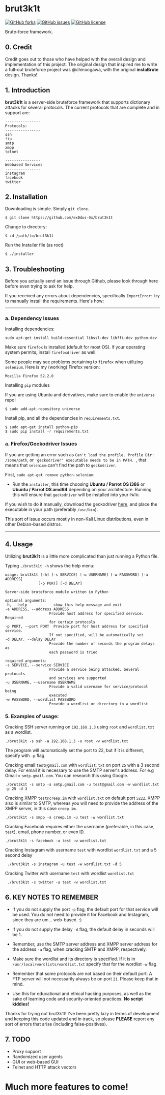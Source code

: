 # brut3k1t  

[![GitHub forks](https://img.shields.io/github/forks/ex0dus-0x/brut3k1t.svg)](https://github.com/ex0dus-0x/brut3k1t/network)
[![GitHub issues](https://img.shields.io/github/issues/ex0dus-0x/brut3k1t.svg)](https://github.com/ex0dus-0x/brut3k1t/issues)
[![GitHub license](https://img.shields.io/badge/license-AGPL-blue.svg)](https://raw.githubusercontent.com/ex0dus-0x/brut3k1t/master/LICENSE)

Brute-force framework.

## 0. Credit

Credit goes out to those who have helped with the overall design and implementation of this project.
The original design that inspired me to write a full-out bruteforce project was @chinoogawa, with the original __instaBrute__ design. Thanks!


## 1. Introduction

__brut3k1t__ is a server-side bruteforce framework that supports dictionary attacks for several protocols.
The current protocols that are complete and in support are:

    ----------------
    Protocols:
    ----------------
    ssh
    ftp
    smtp
    xmpp
    telnet

    ----------------
    Webbased Services
    ----------------
    instagram
    facebook
    twitter



## 2. Installation

Downloading is simple. Simply `git clone`.

    $ git clone https://github.com/ex0dus-0x/brut3k1t

Change to directory:

    $ cd /path/to/brut3k1t

Run the Installer file (as root)

    $ ./installer

## 3. Troubleshooting

Before you actually send an issue through Github, please look through here before even trying to ask for help.

If you received any errors about dependencies, specifically `ImportError:` try to manually install the requirements. Here's how:

---

### a. Dependency Issues

Installing dependencies:

    sudo apt-get install build-essential libssl-dev libffi-dev python-dev

Make sure `firefox` is installed (default for most OS). If your operating system permits, install `firefoxdriver` as well.

Some people may see problems pertaining to `firefox` when utilizing `selenium`. Here is my (working) Firefox version:

    Mozilla Firefox 52.2.0

Installing `pip` modules

If you are using Ubuntu and derivatives, make sure to enable the `universe` repo!

    $ sudo add-apt-repository universe

Install pip, and all the dependencies in `requirements.txt`.

    $ sudo apt-get install python-pip
    $ sudo pip install -r requirements.txt

### a. Firefox/Geckodriver Issues

If you are getting an error such as `Can't load the profile. Profile Dir: /some/path`, or `'geckodriver' executable needs to be in PATH. `, that means that `selenium` can't find the path to `geckodriver`.

First, `sudo apt-get remove python-selenium`.

* Run the `installer`, this time choosing __Ubuntu / Parrot OS i386__ or __Ubuntu / Parrot OS amd64__ depending on your architecture. Running this will ensure that `geckodriver` will be installed into your `PATH`.

If you wish to do it manually, download the geckodriver [here](https://github.com/mozilla/geckodriver/releases/), and place the executable in your path (preferably `/usr/bin`).

This sort of issue occurs mostly in non-Kali Linux distributions, even in other Debian-based distros.

---

## 4. Usage

Utilizing __brut3k1t__ is a little more complicated than just running a Python file.

Typing `./brut3k1t -h` shows the help menu:

    usage: brut3k1t [-h] [-s SERVICE] [-u USERNAME] [-w PASSWORD] [-a ADDRESS]
                   [-p PORT] [-d DELAY]

    Server-side bruteforce module written in Python

    optional arguments:
    -h, --help            show this help message and exit
    -a ADDRESS, --address ADDRESS
                        Provide host address for specified service. Required
                        for certain protocols
    -p PORT, --port PORT  Provide port for host address for specified service.
                        If not specified, will be automatically set
    -d DELAY, --delay DELAY
                        Provide the number of seconds the program delays as
                        each password is tried

    required arguments:
    -s SERVICE, --service SERVICE
                        Provide a service being attacked. Several protocols
                        and services are supported
    -u USERNAME, --username USERNAME
                        Provide a valid username for service/protocol being
                        executed
    -w PASSWORD, --wordlist PASSWORD
                        Provide a wordlist or directory to a wordlist

### 5. Examples of usage:

Cracking SSH server running on `192.168.1.3` using `root` and `wordlist.txt` as a wordlist.

    ./brut3k1t -s ssh -a 192.168.1.3 -u root -w wordlist.txt

The program will automatically set the port to 22, but if it is different, specify with `-p` flag.

Cracking email `test@gmail.com` with `wordlist.txt` on port `25` with a 3 second delay. For email it is necessary to use the SMTP server's address. For e.g Gmail = `smtp.gmail.com`. You can research this using Google.

    ./brut3k1t -s smtp -a smtp.gmail.com -u test@gmail.com -w wordlist.txt -p 25 -d 3

Cracking XMPP `test@creep.im` with `wordlist.txt` on default port `5222`. XMPP also is similar to SMTP, whereas you will need to provide the address of the XMPP server, in this case `creep.im`.

    ./brut3k1t -s xmpp -a creep.im -u test -w wordlist.txt

Cracking Facebook requires either the username (preferable, in this case, `test`), email, phone number, or even ID.

    ./brut3k1t -s facebook -u test -w wordlist.txt

Cracking Instagram with username `test` with wordlist `wordlist.txt` and a 5 second delay

     ./brut3k1t -s instagram -u test -w wordlist.txt -d 5

Cracking Twitter with username `test` with wordlist `wordlist.txt`

     ./brut3k1t -s twitter -u test -w wordlist.txt


## 6. KEY NOTES TO REMEMBER

 * If you do not supply the port `-p` flag, the default port for that service will be used. You do not need to provide it for Facebook and Instagram, since they are um... web-based. :)

 * If you do not supply the delay `-d` flag, the default delay in seconds will be 1.

 * Remember, use the SMTP server address and XMPP server address for the address `-a` flag, when cracking SMTP and XMPP, respectively.

 * Make sure the wordlist and its directory is specified. If it is in `/usr/local/wordlists/wordlist.txt` specify that for the wordlist `-w` flag.

 * Remember that some protocols are not based on their default port. A FTP server will not necessarily always be on port `21`. Please keep that in mind.

 * Use this for educational and ethical hacking purposes, as well as the sake of learning code and security-oriented practices. __No script kiddies!__

Thanks for trying out brut3k1t! I've been pretty lazy in terms of development and keeping this code updated and in track, so please __PLEASE__ report any sort of errors that arise (including false-positives).

## 7. TODO

* Proxy support
* Randomized user agents
* GUI or web-based GUI
* Telnet and HTTP attack vectors


# Much more features to come!

